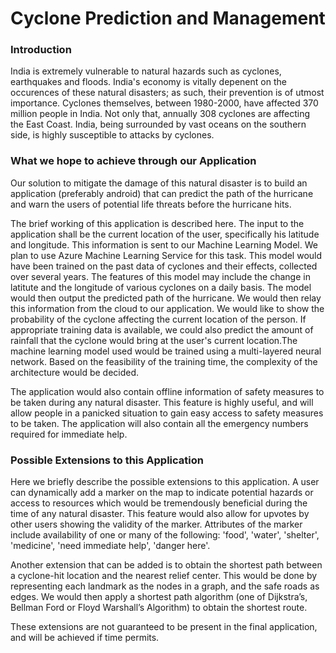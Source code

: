 # Cyclone Prediction and Management

### Introduction

India is extremely vulnerable to natural hazards such as cyclones, earthquakes and floods. India's economy is vitally depenent on the occurences of these natural disasters; as such, their prevention is of utmost importance. Cyclones themselves, between 1980-2000, have affected 370 million people in India. Not only that, annually 308 cyclones are affecting the East Coast. India, being surrounded by vast oceans on the southern side, is highly susceptible to attacks by cyclones.

### What we hope to achieve through our Application

Our solution to mitigate the damage of this natural disaster is to build an application (preferably android) that can predict the path of the hurricane and warn the users of potential life threats before the hurricane hits.

The brief working of this application is described here. The input to the application shall be the current location of the user, specifically his latitude and longitude. This information is sent to our Machine Learning Model. We plan to use Azure Machine Learning Service for this task. This model would have been trained on the past data of cyclones and their effects, collected over several years. The features of this model may include the change in latitute and the longitude of various cyclones on a daily basis. The model would then output the predicted path of the hurricane. We would then relay this information from the cloud to our application. We would like to show the probability of the cyclone affecting the current location of the person. If appropriate training data is available, we could also predict the amount of rainfall that the cyclone would bring at the user's current location.The machine learning model used would be trained using a multi-layered neural network. Based on the feasibility of the training time, the complexity of the architecture would be decided.

The application would also contain offline information of safety measures to be taken during any natural disaster. This feature is highly useful, and will allow people in a panicked situation to gain easy access to safety measures to be taken. The application will also contain all the emergency numbers required for immediate help. 


### Possible Extensions to this Application

Here we briefly describe the possible extensions to this application. A user can dynamically add a marker on the map to indicate potential hazards or access to resources which would be tremendously beneficial during the time of any natural disaster. This feature would also allow for upvotes by other users showing the validity of the marker. Attributes of the marker include availability of one or many of the following: 'food', 'water', 'shelter', 'medicine', 'need immediate help', 'danger here'.

Another extension that can be added is to obtain the shortest path between a cyclone-hit location and the nearest relief center. This would be done by representing each landmark as the nodes in a graph, and the safe roads as edges. We would then apply a shortest path algorithm (one of Dijkstra’s, Bellman Ford or Floyd Warshall’s Algorithm) to obtain the shortest route.

These extensions are not guaranteed to be present in the final application, and will be achieved if time permits. 
